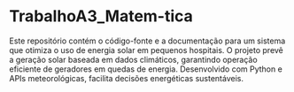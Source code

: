 # TrabalhoA3_Matem-tica
Este repositório contém o código-fonte e a documentação para um sistema que otimiza o uso de energia solar em pequenos hospitais. O projeto prevê a geração solar baseada em dados climáticos, garantindo operação eficiente de geradores em quedas de energia. Desenvolvido com Python e APIs meteorológicas, facilita decisões energéticas sustentáveis.
